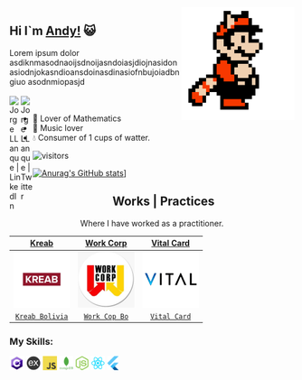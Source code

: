 <img align='right' src='https://github.com/xandyx2014/xandyx2014/blob/master/sprites/mario.gif' width='200"'>  



## Hi I`m [Andy!](https://github.com/xandyx2014) 😺

Lorem ipsum dolor asdiknmasodnaoijsdnoijasndoiasjdiojnasidonasiodnjokasndioansdoinasdinasiofnbujoiadbngiuo asodnmiopasjd
<br/>
<br/>
<a href="https://www.linkedin.com/in/jorgellanque/">
  <img align="left" alt="Jorge LLanque | LinkedIn" width="20px" src="https://cdn.iconscout.com/icon/free/png-256/linkedin-2506794-2100694.png" />
</a>
<a href="https://twitter.com/codeforever">
  <img align="left" alt="Jorge LLanque | Twitter" width="21px" src="https://raw.githubusercontent.com/anuraghazra/anuraghazra/master/assets/twitter.svg" />
</a>
<br/>

- 🧮 Lover of Mathematics
- 🎸 Music lover
- 💧 Consumer of 1 cups of watter.  



![visitors](https://visitor-badge.glitch.me/badge?page_id=xandyx2014.visitor-badge)



[![Anurag's GitHub stats](https://github-readme-stats.vercel.app/api?username=xandyx2014&theme=radical)](https://github.com/anuraghazra/github-readme-stats)]


<h2 align="center">Works | Practices</h2>
<p align="center">Where I have worked as a practitioner.</p>

| <a href="https://kreab.com/santa-cruz-de-la-sierra/" target="_blank">**Kreab**</a> | <a href="https://www.facebook.com/WorkCorp/" target="_blank">**Work Corp**</a> |<a href="https://www.facebook.com/WorkCorp/" target="_blank">**Vital Card**</a> |
|:---: | :---: | :---: |
| <img align='center' src='https://github.com/xandyx2014/xandyx2014/blob/master/projects/workcop.jpg' height='100px'> | <img align='center' src='https://github.com/xandyx2014/xandyx2014/blob/master/projects/workcop2.jpg' height='100px'> | <img align='center' src='https://github.com/xandyx2014/xandyx2014/blob/master/projects/vital.png' height='100px'> |
| <a href="https://kreab.com/santa-cruz-de-la-sierra/" target="_blank">`Kreab Bolivia`</a> | <a href="https://www.facebook.com/WorkCorp/" target="_blank">`Work Cop Bo`</a> | <a href="https://www.vitalcard.com/" target="_blank">`Vital Card`</a> 

<h3 align="left">My Skills: </h3>
<p align="left">
  <img src='https://github.com/xandyx2014/xandyx2014/blob/master/skills/csharp.png' height='25px'>
  <img src='https://github.com/xandyx2014/xandyx2014/blob/master/skills/express.png'  height='25px'>
  <img src='https://github.com/xandyx2014/xandyx2014/blob/master/skills/javascript.jpg'  height='25px'>
  <img src='https://github.com/xandyx2014/xandyx2014/blob/master/skills/mongo.png'  height='25px'>
  <img src='https://github.com/xandyx2014/xandyx2014/blob/master/skills/nodejs.png'  height='25px'>
  <img src='https://github.com/xandyx2014/xandyx2014/blob/master/skills/react.png'  height='25px'>
  <img src='https://github.com/xandyx2014/xandyx2014/blob/master/skills/flutter.png' height='25px'>
</p>
